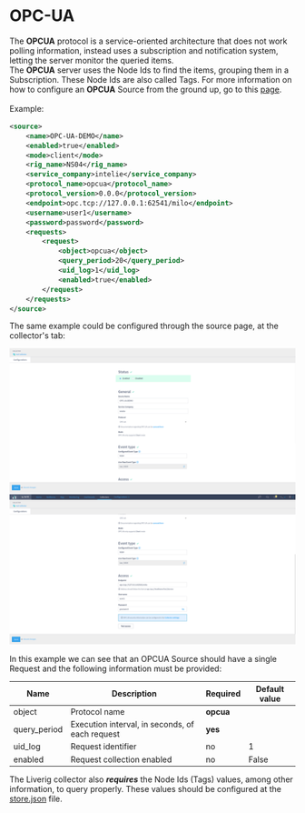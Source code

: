 # OPC-UA

The **OPCUA** protocol is a service-oriented architecture that does not work polling information, instead uses a subscription and notification system, letting the server monitor the queried items.\
The **OPCUA** server uses the Node Ids to find the items, grouping them in a Subscription. These Node Ids are also called Tags. For more information on how to configure an **OPCUA** Source from the ground up, go to this [page](./../configuration/configuring-an-opcua-source.md).\
\
Example:

```xml
<source>
    <name>OPC-UA-DEMO</name>
    <enabled>true</enabled>
    <mode>client</mode>
    <rig_name>NS04</rig_name>
    <service_company>intelie</service_company>
    <protocol_name>opcua</protocol_name>
    <protocol_version>0.0.0</protocol_version>
    <endpoint>opc.tcp://127.0.0.1:62541/milo</endpoint>
    <username>user1</username>
    <password>password</password>
    <requests>
        <request>
            <object>opcua</object>
            <query_period>20</query_period>
            <uid_log>1</uid_log>
            <enabled>true</enabled>
        </request>
    </requests>
</source>
```

The same example could be configured through the source page, at the collector's tab:

![OPC-UA Source Configuration](<../../.gitbook/assets/collector-protocol-opc-ua-1.png>)
![OPC-UA Source Configuration](<../../.gitbook/assets/collector-protocol-opc-ua-2.png>)

In this example we can see that an OPCUA Source should have a single Request and the following information must be provided:

| Name          | Description                                     | Required  | Default value |
| ------------- | ----------------------------------------------- | --------- | ------------- |
| object        | Protocol name                                   | **opcua** |               |
| query\_period | Execution interval, in seconds, of each request | **yes**   |               |
| uid\_log      | Request identifier                              | no        | 1             |
| enabled       | Request collection enabled                      | no        | False         |

The Liverig collector also ***requires*** the Node Ids (Tags) values, among other information, to query properly. These values should be configured at the [store.json](./../configuration/store.json.md) file.

